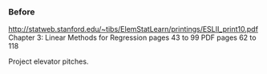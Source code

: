 ### Before

http://statweb.stanford.edu/~tibs/ElemStatLearn/printings/ESLII_print10.pdf
Chapter 3: Linear Methods for Regression
pages 43 to 99
PDF pages 62 to 118


Project elevator pitches.

